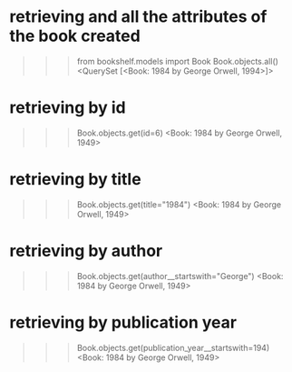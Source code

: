 # retrieving and all the attributes of the book created
>>> from bookshelf.models import Book
>>> Book.objects.all()
<QuerySet [<Book:  1984 by George Orwell, 1994>]>

# retrieving by id 
>>> Book.objects.get(id=6) 
<Book:  1984 by George Orwell, 1949>

# retrieving by title 
>>> Book.objects.get(title="1984")
<Book:  1984 by George Orwell, 1949>

# retrieving by author 
>>> Book.objects.get(author__startswith="George")
<Book:  1984 by George Orwell, 1949>

# retrieving by publication year 
>>> Book.objects.get(publication_year__startswith=194)      
<Book:  1984 by George Orwell, 1949>